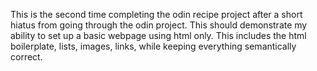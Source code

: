 This is the second time completing the odin recipe project after a short hiatus from going through the odin project. This should demonstrate my ability to set up a basic webpage using html only. This includes the html boilerplate, lists, images, links, while keeping everything semantically correct.